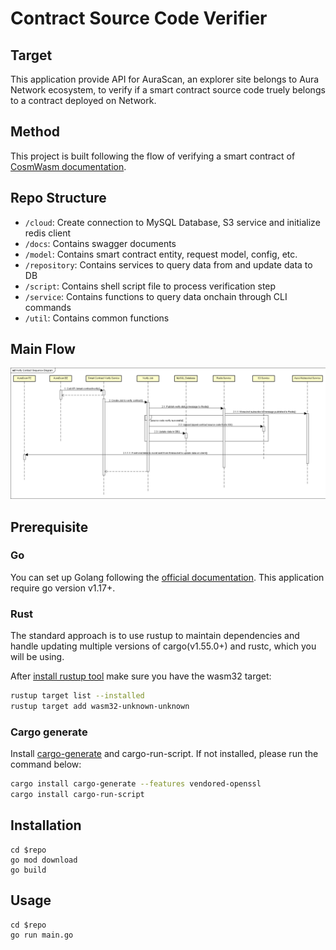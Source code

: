 # Contract Source Code Verifier

## Target
This application provide API for AuraScan, an explorer site belongs to Aura Network ecosystem, to verify if a smart contract source code truely belongs to a contract deployed on Network.

## Method
This project is built following the flow of verifying a smart contract of [CosmWasm documentation](https://docs.cosmwasm.com/docs/1.0/smart-contracts/verify/).

## Repo Structure
-   `/cloud`: Create connection to MySQL Database, S3 service and initialize redis client
-   `/docs`: Contains swagger documents
-   `/model`: Contains smart contract entity, request model, config, etc.
-   `/repository`: Contains services to query data from and update data to DB
-   `/script`: Contains shell script file to process verification step
-   `/service`: Contains functions to query data onchain through CLI commands
-   `/util`: Contains common functions

## Main Flow
![image](docs/images/verify-contract-main-flow.png)

## Prerequisite
### Go
You can set up Golang following the [official documentation](https://github.com/golang/go/wiki#working-with-go). This application require go version v1.17+.  

### Rust
The standard approach is to use rustup to maintain dependencies and handle updating multiple versions of cargo(v1.55.0+) and rustc, which you will be using.  

After [install rustup tool](https://rustup.rs/) make sure you have the wasm32 target:
```sh
rustup target list --installed
rustup target add wasm32-unknown-unknown
```

### Cargo generate
Install [cargo-generate](https://github.com/ashleygwilliams/cargo-generate) and cargo-run-script.
If not installed, please run the command below:

```sh
cargo install cargo-generate --features vendored-openssl
cargo install cargo-run-script
```

## Installation
```
cd $repo
go mod download
go build
```

## Usage
```
cd $repo
go run main.go
```
